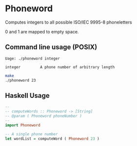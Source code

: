 # Phoneword
Computes integers to all possible ISO/IEC 9995-8 phoneletters

0 and 1 are mapped to empty space.

## Command line usage (POSIX)

```
Uage: ./phoneword integer

integer         A phone number of arbitrary length
```

```bash
make
./phoneword 23

```

## Haskell Usage

```haskell
--
-- computeWords :: Phoneword -> [String]
-- @param ( Phoneword phoneNumber )
--
import Phoneword

-- A single phone number
let wordList = computeWord ( Phoneword 23 )

```
